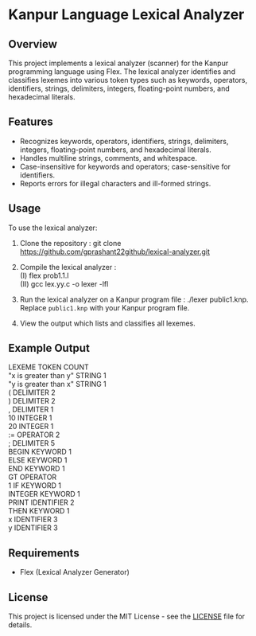 # Kanpur Language Lexical Analyzer

## Overview
This project implements a lexical analyzer (scanner) for the Kanpur programming language using Flex. The lexical analyzer identifies and classifies lexemes into various token types such as keywords, operators, identifiers, strings, delimiters, integers, floating-point numbers, and hexadecimal literals.

## Features
- Recognizes keywords, operators, identifiers, strings, delimiters, integers, floating-point numbers, and hexadecimal literals.
- Handles multiline strings, comments, and whitespace.
- Case-insensitive for keywords and operators; case-sensitive for identifiers.
- Reports errors for illegal characters and ill-formed strings.

## Usage
To use the lexical analyzer:
1. Clone the repository :
git clone https://github.com/gprashant22github/lexical-analyzer.git
2. Compile the lexical analyzer : <br>
    (I) flex prob1.1.l <br>
    (II) gcc lex.yy.c -o lexer -lfl

3. Run the lexical analyzer on a Kanpur program file :
./lexer public1.knp.
Replace `public1.knp` with your Kanpur program file.

4. View the output which lists and classifies all lexemes.

## Example Output

LEXEME  TOKEN   COUNT<br>
"x is greater than y"   STRING  1<br>
"y is greater than x"   STRING  1<br>
(       DELIMITER       2<br>
)       DELIMITER       2<br>
,       DELIMITER       1<br>
10      INTEGER 1<br>
20      INTEGER 1<br>
:=      OPERATOR        2<br>
;       DELIMITER       5<br>
BEGIN   KEYWORD 1<br>
ELSE    KEYWORD 1<br>
END     KEYWORD 1<br>
GT      OPERATOR     <br>   1
IF      KEYWORD 1<br>
INTEGER KEYWORD 1<br>
PRINT   IDENTIFIER      2<br>
THEN    KEYWORD 1<br>
x       IDENTIFIER      3<br>
y       IDENTIFIER      3<br>




## Requirements
- Flex (Lexical Analyzer Generator)

## License
This project is licensed under the MIT License - see the [LICENSE](LICENSE) file for details.
